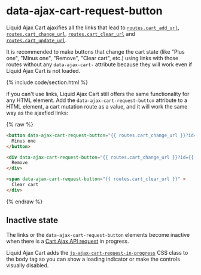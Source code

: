 # data-ajax-cart-request-button

Liquid Ajax Cart ajaxifies all the links that lead to [`routes.cart_add_url`](https://shopify.dev/api/liquid/objects/routes#routes-cart_add_url), [`routes.cart_change_url`](https://shopify.dev/api/liquid/objects/routes#routes-cart_change_url), [`routes.cart_clear_url`](https://shopify.dev/api/liquid/objects/routes#routes-cart_clear_url) and [`routes.cart_update_url`](https://shopify.dev/api/liquid/objects/routes#routes-cart_update_url). 

It is recommended to make buttons that change the cart state (like "Plus one", "Minus one", "Remove", "Clear cart", etc.) using links with those routes without any `data-ajax-cart-` attribute because they will work even if Liquid Ajax Cart is not loaded.

{% include code/section.html %}

if you can't use links, Liquid Ajax Cart still offers the same functionality for any HTML element. Add the `data-ajax-cart-request-button` attribute to a HTML element, a cart mutation route as a value, and it will work the same way as the ajaxfied links:

{% raw %}
```html
<button data-ajax-cart-request-button="{{ routes.cart_change_url }}?id={{ item.key }}&quantity={{ item.quantity | minus: 1 }}" > 
  Minus one 
</button>

<div data-ajax-cart-request-button="{{ routes.cart_change_url }}?id={{ item.key }}&quantity=0" > 
  Remove
</div>

<span data-ajax-cart-request-button="{{ routes.cart_clear_url }}" > 
  Clear cart
</div>
``` 
{% endraw %}

## Inactive state

The links or the `data-ajax-cart-request-button` elements become inactive when there is a [Cart Ajax API request](/reference/requests/) in progress.

Liquid Ajax Cart adds the [`js-ajax-cart-request-in-progress`](/reference/js-ajax-cart-request-in-progress/) CSS class to the body tag so you can show a loading indicator or make the controls visually disabled.
